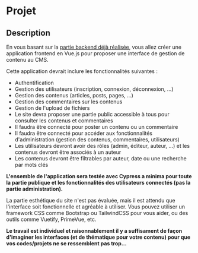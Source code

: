 # Projet

## Description

En vous basant sur la [partie backend déjà réalisée](https://wra506d.gitbook.io/wra506d), vous allez créer une application frontend en Vue.js pour proposer une interface de gestion de contenu au CMS.

Cette application devrait inclure les fonctionnalités suivantes :

- Authentification
- Gestion des utilisateurs (inscription, connexion, déconnexion, ...)
- Gestion des contenus (articles, posts, pages, ...)
- Gestion des commentaires sur les contenus
- Gestion de l'upload de fichiers
- Le site devra proposer une partie public accessible à tous pour consulter les contenus et commentaires
- Il faudra être connecté pour poster un contenu ou un commentaire
- Il faudra être connecté pour accéder aux fonctionnalités d'administration (gestion des contenus, commentaires, utilisateurs)
- Les utilisateurs devront avoir des rôles (admin, éditeur, auteur, ...) et les contenus devront être associés à un auteur
- Les contenus devront être filtrables par auteur, date ou une recherche par mots clés

**L'ensemble de l'application sera testée avec Cypress a minima pour toute la partie publique et les fonctionnalités des utilisateurs connectés (pas la partie administration).**

La partie esthétique du site n'est pas évaluée, mais il est attendu que l'interface soit fonctionnelle et agréable à utiliser. Vous pouvez utiliser un framework CSS comme Bootstrap ou TailwindCSS pour vous aider, ou des outils comme Vuetify, PrimeVue, etc.

**Le travail est individuel et raisonnablement il y a suffisament de façon d'imaginer les interfaces (et de thématique pour votre contenu) pour que vos codes/projets ne se ressemblent pas trop...**